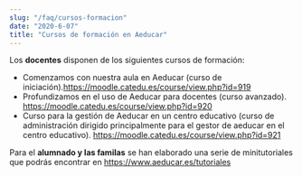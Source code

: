 ```yaml
---
slug: "/faq/cursos-formacion"
date: "2020-6-07"
title: "Cursos de formación en Aeducar"
---
```


Los **docentes** disponen de los siguientes cursos de formación:
- Comenzamos con nuestra aula en Aeducar (curso de iniciación).https://moodle.catedu.es/course/view.php?id=919
- Profundizamos en el uso de Aeducar para docentes (curso avanzado). https://moodle.catedu.es/course/view.php?id=920
- Curso para la gestión de Aeducar en un centro educativo (curso de administración dirigido principalmente para el gestor de aeducar en el centro educativo). https://moodle.catedu.es/course/view.php?id=921

Para el **alumnado y las familas** se han elaborado una serie de minitutoriales que podrás encontrar en https://www.aeducar.es/tutoriales
